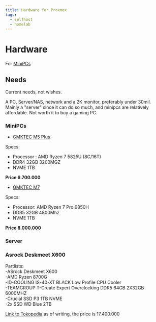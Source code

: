 ```yaml
---
title: Hardware for Proxmox
tags:
  - selfhost
  - homelab
---
```


# Hardware

For [MiniPCs](./minipc.md)

## Needs

Current needs, not wishes.  

A PC, Server/NAS, network and a 2K monitor, preferably under 30mil.  
Mainly a "server" since it can do so much, and minipcs are relatively affordable. Not worth it to buy a gaming PC.  

### MiniPCs

- [GMKTEC M5 Plus](https://www.tokopedia.com/gmktecminipc/mini-pc-amd-ryzen-7-5825u-gmktec-m5-plus-16gb-ram-ddr4-512-ssd-nvme-windows-11-pro-1730786125027247972?extParam=ivf%3Dfalse%26keyword%3Dgmktec+m5+plus%26search_id%3D20250514140011E99F3F53DAD4C111DR6X%26src%3Dsearch&t_id=1747231038629&t_st=3&t_pp=search_result&t_efo=search_pure_goods_card&t_ef=goods_search&t_sm=&t_spt=search_result)  

Specs:  
- Processor : AMD Ryzen 7 5825U (8C/16T)  
- DDR4 32GB 3200MGZ    
- NVME 1TB  

**Price 6.700.000**

- [GMKTEC M7](https://www.tokopedia.com/gmktecminipc/mini-pc-gaming-amd-ryzen-7-6850h-gmktec-m7-16gb-ddr5-512gb-ssd-nvme-windows-11-pro-ori-1730995782325274468?extParam=src%3Dshop%26whid%3D18156184&aff_unique_id=&channel=others&chain_key=)  

Specs:  
- Processor: AMD Ryzen 7 Pro 6850H  
- DDR5 32GB 4800Mhz  
- NVME 1TB  

**Price 8.000.000**

### Server

### Asrock Deskmeet X600

Partlists:  
  -ASrock Deskmeet X600  
  -AMD Ryzen 8700G  
  -ID-COOLING IS-40-XT BLACK Low Profile CPU Cooler  
  -TEAMGROUP T-Create Expert Overclocking DDR5 64GB 2X32GB 6000MHZ  
  -Crucial SSD P3 1TB NVME  
  -2x SSD WD Blue 2TB  

[Link to Tokopedia](https://www.tokopedia.com/wishlist/collection/8346564) as of writing, the price is 17.400.000  
